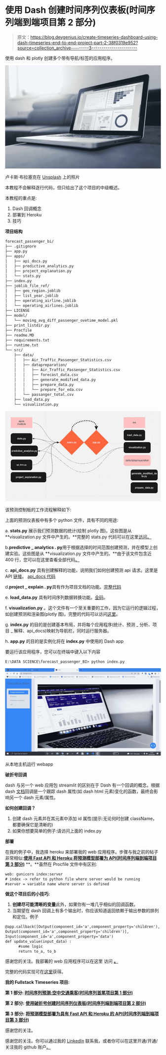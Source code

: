 # 使用 Dash 创建时间序列仪表板(时间序列端到端项目第 2 部分)

> 原文：<https://blog.devgenius.io/create-timeseries-dashboard-using-dash-timeseries-end-to-end-project-part-2-38f0319e952?source=collection_archive---------3----------------------->

使用 dash 和 plotly 创建多个带有导航/标签的应用程序。

![](img/fe1dc4ba9f92a92e9d67cecdadd7b090.png)

卢卡斯·布拉塞克在 [Unsplash](https://unsplash.com?utm_source=medium&utm_medium=referral) 上的照片

本教程不会解释逐行代码，但只给出了这个项目的中级概述。

本教程的重点是:

1.  Dash 回调概念
2.  部署到 Heroku
3.  技巧

**项目结构**

```
forecast_passenger_bi/
├── .gitignore
├── app.py
├── apps/
│   ├── api_docs.py
│   ├── predictive_analytics.py
│   ├── project_explanation.py
│   └── stats.py
├── index.py
├── joblib_file_ref/
│   ├── geo_region.joblib
│   ├── list_year.joblib
│   ├── operating_airline.joblib
│   └── operating_airlines.joblib
├── LICENSE
├── model/
│   └── moving_avg_diff_passenger_ovetime_model.pkl
├── print_listdir.py
├── Procfile
├── readme.MD
├── requirements.txt
├── runtime.txt
└── src/
    ├── data/
    │   ├── Air_Traffic_Passenger_Statistics.csv
    │   ├── datapreparation/
    │   │   ├── Air_Traffic_Passenger_Statistics.csv
    │   │   ├── forecast_data.csv
    │   │   ├── generate_modified_data.py
    │   │   ├── prepare_data.py
    │   │   └── prepare_for_eda.csv
    │   └── passanger_total.csv
    ├── load_data.py
    └── visualization.py
```

![](img/541ccc0732bd11ad7660cec6f8fa3e41.png)

该预测控制板的工作流程解释如下:

上面的预测仪表板中有多个 python 文件，具有不同的用途:

a. **stats.py** 展示我们预测数据的统计(绘制 plotly 图)。这些图是从 **visualization.py 文件中产生的。**完整的 stats.py 代码可以在这里[访问。](https://github.com/fakhrirobi/forecast_passenger_BI/blob/main/apps/stats.py)

b.**predictive _ analytics . py**用于根据选择的时间范围创建预测，并在模型上创建实验。这些图是从 **visualization.py 文件中产生的。**由于该文件包含近 400 行，您可以在这里查看全部代码[。](https://github.com/fakhrirobi/forecast_passenger_BI/blob/main/apps/predictive_analytics.py)

c. **api_docs.py** 具有创建解释的功能，说明我们如何创建预测 api 请求。这里是 API [链接](https://forecastpassengerapi.herokuapp.com/docs)。 [api_docs 代码](https://github.com/fakhrirobi/forecast_passenger_BI/blob/main/apps/api_docs.py)

d.**project _ explain . py**具有作为项目文档的功能。[完整代码](https://github.com/fakhrirobi/forecast_passenger_BI/blob/main/apps/predictive_analytics.py)

e. **load_data.py** 具有时间序列数据转换功能。[全码](https://github.com/fakhrirobi/forecast_passenger_BI/blob/main/src/load_data.py)。

f. **visualization.py** 。这个文件有一个至关重要的工作，因为它运行的逻辑过程，如创建预测和渲染图(plotly 图)。完整的代码可以访问[这里](https://github.com/fakhrirobi/forecast_passenger_BI/blob/main/src/visualization.py)。

g. **index.py** 的目的是创建基本布局，并将每个应用程序(统计、预测 _ 分析、项目 _ 解释、api_docs)映射为导航栏，同时运行服务器。

h. **app.py** 的目的是实例化将在 **index.py** 中使用的 Dash app

要运行该应用程序，您可以在终端中键入以下内容

```
E:\DATA SCIENCE\forecast_passenger_BI> python index.py 
```

![](img/6f2b1634d0e385774624560f5b08a4eb.png)

从本地主机运行 webapp

**破折号回调**

dash 与另一个 web 应用包 streamlit 的区别在于 Dash 有一个回调的概念。根据 dash [文档](https://dash.plotly.com/basic-callbacks)回调是一个跟踪 dash 属性(如 dash html 元素)变化的函数，最终会影响另一个 dash 元素/属性。

**如何创建回调？**

1.  创建 dash 元素并在其元素中添加 id 属性(提示:无论何时创建 className，都要确保它是清晰的)
2.  如果你想要简单的例子:请访问上面的 index.py

**部署**

在我的例子中，我选择 heroku 来部署我的 web 应用程序。步骤与我之前的帖子非常相似:[**使用 Fast API 和 Heroku 将预测模型部署为 API(时间序列端到端项目第 3 部分)**](/deploy-forecasting-model-as-api-with-fast-api-and-heroku-timeseries-end-to-end-project-part-3-34692d980c3?source=your_stories_page----------------------------------------) **。**虽然在 Procfile 文件中有区别:

```
web: gunicorn index:server
# index -> refer to python file where server would be running 
#server = variable name where server is defined
```

**做这个项目后的小技巧:**

1.  **创建尽可能清晰的变量**此外，如果你有一堆几乎相似的回调函数。
2.  当期望在 dash 回调上有多个输出时，你应该知道返回依赖于输出参数的排列和定位。例子

```
@app.callback([Output(component_id='a',component_property='children'), Output(component_id='a',component_property='children')], Input(component_id='a',component_property='data') 
def update_value(input_data) : 
      #some logic 
      return to_a, to_b
```

感谢您的关注。我部署的 web 应用程序可以在这里 访问 [**。**](https://dashboardpassenger.herokuapp.com/)

完整的代码实现可在[这里](https://github.com/fakhrirobi/forecast_passenger_BI)获得。

**我的 Fullstack Timeseries 项目:**

**第 1 部分:** [**时间序列预测:空中交通乘客(时间序列首尾项目第 1 部分)**](/time-series-forecasting-passenger-air-traffic-time-series-project-part-1-da51d4e8520a)

**第 2 部分:** [**使用破折号创建时间序列仪表板(时间序列端到端项目第 2 部分)**](https://medium.com/@fakhrirobi.fra/create-timeseries-dashboard-using-dash-timeseries-end-to-end-project-part-2-38f0319e952?source=your_stories_page----------------------------------------)

**第 3 部分:** [**将预测模型部署为具有 Fast API 和 Heroku 的 API(时间序列端到端项目第 3 部分)**](/deploy-forecasting-model-as-api-with-fast-api-and-heroku-timeseries-end-to-end-project-part-3-34692d980c3?source=your_stories_page----------------------------------------)

感谢您的关注。

感谢您的关注。你可以通过我的 [LinkedIn](https://www.linkedin.com/in/fakhrirobi/) 联系我，或者你可以在这里开通/开通/关注我的 github 账户[。](https://github.com/fakhrirobi)